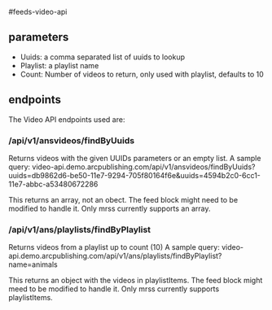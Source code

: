 #feeds-video-api

## parameters

- Uuids: a comma separated list of uuids to lookup
- Playlist: a playlist name
- Count: Number of videos to return, only used with playlist, defaults to 10

## endpoints

The Video API endpoints used are:

### /api/v1/ansvideos/findByUuids

Returns videos with the given UUIDs parameters or an empty list.
A sample query: video-api.demo.arcpublishing.com/api/v1/ansvideos/findByUuids?uuids=db9862d6-be50-11e7-9294-705f80164f6e&uuids=4594b2c0-6cc1-11e7-abbc-a53480672286

This returns an array, not an obect. The feed block might need to be modified to handle it. Only mrss currently supports an array.

### /api/v1/ans/playlists/findByPlaylist

Returns videos from a playlist up to count (10)
A sample query: video-api.demo.arcpublishing.com/api/v1/ans/playlists/findByPlaylist?name=animals

This returns an object with the videos in playlistItems. The feed block might meed to be modified to handle it. Only mrss currently supports playlistItems.
